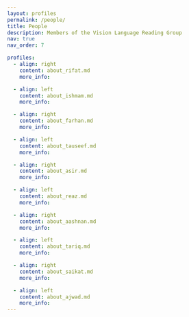 ```yaml
---
layout: profiles
permalink: /people/
title: People
description: Members of the Vision Language Reading Group
nav: true
nav_order: 7

profiles:
  - align: right
    content: about_rifat.md
    more_info: 

  - align: left
    content: about_ishmam.md
    more_info: 

  - align: right
    content: about_farhan.md
    more_info: 

  - align: left
    content: about_tauseef.md
    more_info: 

  - align: right
    content: about_asir.md
    more_info: 

  - align: left
    content: about_reaz.md
    more_info: 

  - align: right
    content: about_aashnan.md
    more_info: 

  - align: left
    content: about_tariq.md
    more_info: 

  - align: right
    content: about_saikat.md
    more_info: 

  - align: left
    content: about_ajwad.md
    more_info: 
---
```

